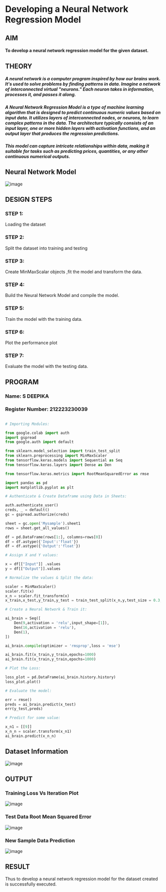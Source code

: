# Developing a Neural Network Regression Model

## AIM

#### To develop a neural network regression model for the given dataset.


## THEORY

##### A neural network is a computer program inspired by how our brains work. It's used to solve problems by finding patterns in data. Imagine a network of interconnected virtual "neurons." Each neuron takes in information, processes it, and passes it along.

##### A Neural Network Regression Model is a type of machine learning algorithm that is designed to predict continuous numeric values based on input data. It utilizes layers of interconnected nodes, or neurons, to learn complex patterns in the data. The architecture typically consists of an input layer, one or more hidden layers with activation functions, and an output layer that produces the regression predictions.

##### This model can capture intricate relationships within data, making it suitable for tasks such as predicting prices, quantities, or any other continuous numerical outputs.

## Neural Network Model

![image](https://github.com/PSriVarshan/basic-nn-model/assets/114944059/4b81f952-bf11-4e78-b7f8-a1b79090ed09)

## DESIGN STEPS

### STEP 1:

Loading the dataset

### STEP 2:

Split the dataset into training and testing

### STEP 3:

Create MinMaxScalar objects ,fit the model and transform the data.

### STEP 4:

Build the Neural Network Model and compile the model.

### STEP 5:

Train the model with the training data.

### STEP 6:

Plot the performance plot

### STEP 7:

Evaluate the model with the testing data.

## PROGRAM
### Name: S DEEPIKA
### Register Number: 212223230039
```python

# Importing Modules:

from google.colab import auth
import gspread
from google.auth import default

from sklearn.model_selection import train_test_split
from sklearn.preprocessing import MinMaxScaler
from tensorflow.keras.models import Sequential as Seq
from tensorflow.keras.layers import Dense as Den

from tensorflow.keras.metrics import RootMeanSquaredError as rmse

import pandas as pd
import matplotlib.pyplot as plt

# Authenticate & Create Dataframe using Data in Sheets:

auth.authenticate_user()
creds, _ = default()
gc = gspread.authorize(creds)

sheet = gc.open('Mysample').sheet1 
rows = sheet.get_all_values()

df = pd.DataFrame(rows[1:], columns=rows[0])
df = df.astype({'Input':'float'})
df = df.astype({'Output':'float'})

# Assign X and Y values:

x = df[["Input"]] .values
y = df[["Output"]].values

# Normalize the values & Split the data:

scaler = MinMaxScaler()
scaler.fit(x)
x_n = scaler.fit_transform(x)
x_train,x_test,y_train,y_test = train_test_split(x_n,y,test_size = 0.3,random_state = 3)

# Create a Neural Network & Train it:

ai_brain = Seq([
    Den(9,activation = 'relu',input_shape=[1]),
    Den(16,activation = 'relu'),
    Den(1),
])

ai_brain.compile(optimizer = 'rmsprop',loss = 'mse')

ai_brain.fit(x_train,y_train,epochs=1000)
ai_brain.fit(x_train,y_train,epochs=1000)

# Plot the Loss:

loss_plot = pd.DataFrame(ai_brain.history.history)
loss_plot.plot()

# Evaluate the model:

err = rmse()
preds = ai_brain.predict(x_test)
err(y_test,preds)

# Predict for some value:

x_n1 = [[9]]
x_n_n = scaler.transform(x_n1)
ai_brain.predict(x_n_n)

```
## Dataset Information

![image](https://github.com/PSriVarshan/basic-nn-model/assets/114944059/ce55eff8-d273-45a6-88a5-75a315e7859e)


## OUTPUT

### Training Loss Vs Iteration Plot

![image](https://github.com/PSriVarshan/basic-nn-model/assets/114944059/9ee62e31-4b9b-4c3d-9930-d4355427add3)

### Test Data Root Mean Squared Error

![image](https://github.com/PSriVarshan/basic-nn-model/assets/114944059/e5e1aadd-8289-4a77-8e4c-7a9d013fc7cf)


### New Sample Data Prediction

![image](https://github.com/PSriVarshan/basic-nn-model/assets/114944059/25faf495-8cf9-44a9-b189-09c8f8f7dfb2)

## RESULT

Thus to develop a neural network regression model for the dataset created is successfully executed.
